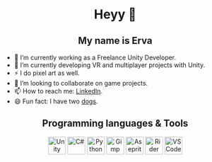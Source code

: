 <h1 align="center">Heyy 👋</h1>
<h2 align="center">My name is Erva</h2>

- 🔭 I’m currently working as a Freelance Unity Developer.
- 🌱 I’m currently developing VR and multiplayer projects with Unity.
- ⚡ I do pixel art as well.
- 👯 I’m looking to collaborate on game projects.
- 📫 How to reach me: <a href="https://www.linkedin.com/in/ervacoban/" target="_blank">LinkedIn</a>.
- 😄 Fun fact: I have two <a href="https://raw.githubusercontent.com/ervacoban/website_test/main/images/hey.jpg" target="_blank">dogs</a>.

<h2 align="center">Programming languages & Tools</h2>
<p align="center">
  <a href="https://unity.com/" target="_blank"><img src="https://preview.redd.it/tu3gt6ysfxq71.png?auto=webp&s=10ab55d9dc09e7ed6ea59bd5916800a5272d5969" alt="Unity" width="40" height="40"/></a>
  <a href="https://docs.microsoft.com/en-us/dotnet/csharp/" target="_blank"><img src="https://upload.wikimedia.org/wikipedia/commons/thumb/b/bd/Logo_C_sharp.svg/1200px-Logo_C_sharp.svg.png" alt="C#" width="40" height="40"/></a>
  <a href="https://www.python.org/" target="_blank"><img src="https://upload.wikimedia.org/wikipedia/commons/thumb/c/c3/Python-logo-notext.svg/1200px-Python-logo-notext.svg.png" alt="Python" width="40" height="40"/></a>
  <a href="https://www.gimp.org/" target="_blank"><img src="https://upload.wikimedia.org/wikipedia/commons/thumb/4/45/The_GIMP_icon_-_gnome.svg/1200px-The_GIMP_icon_-_gnome.svg.png" alt="Gimp" width="40" height="40"/></a>
  <a href="https://www.aseprite.org/" target="_blank"><img src="https://img.informer.com/icons_mac/png/128/429/429789.png" alt="Aseprite" width="40" height="40"/></a>
  <a href="https://www.jetbrains.com/rider/" target="_blank"><img src="https://upload.wikimedia.org/wikipedia/commons/6/6e/JetBrains_Rider_Icon.svg" alt="Rider" width="40" height="40"/></a>
  <a href="https://code.visualstudio.com/" target="_blank"><img src="https://upload.wikimedia.org/wikipedia/commons/thumb/9/9a/Visual_Studio_Code_1.35_icon.svg/2048px-Visual_Studio_Code_1.35_icon.svg.png" alt="VS Code" width="40" height="40"/></a>
</p>
